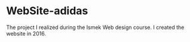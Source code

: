 # WebSite-adidas

The project I realized during the Ismek Web design course. I created the website in 2016.
